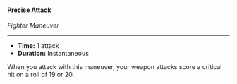 #### Precise Attack
*Fighter Maneuver*
___
- **Time:** 1 attack
- **Duration:** Instantaneous

When you attack with this maneuver, your weapon attacks score a critical hit on a roll of 19 or 20.